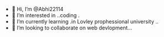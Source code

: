 - 👋 Hi, I’m @Abhi22114
- 👀 I’m interested in ..coding .
- 🌱 I’m currently learning .in Lovley prophessional university ..
- 💞️ I’m looking to collaborate on web devlopment...



<!---
Abhi22114/Abhi22114 is a ✨ special ✨ repository because its `README.md` (this file) appears on your GitHub profile.
You can click the Preview link to take a look at your changes.
--->
